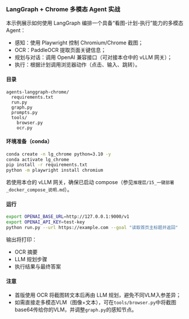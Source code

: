 ### LangGraph + Chrome 多模态 Agent 实战

本示例展示如何使用 LangGraph 编排一个具备“看图-计划-执行”能力的多模态 Agent：
- 感知：使用 Playwright 控制 Chromium/Chrome 截图；
- OCR：PaddleOCR 提取页面关键信息；
- 规划与对话：调用 OpenAI 兼容接口（可对接本仓中的 vLLM 网关）；
- 执行：根据计划调用浏览器动作（点击、输入、跳转）。

#### 目录
```text
agents-langgraph-chrome/
  requirements.txt
  run.py
  graph.py
  prompts.py
  tools/
    browser.py
    ocr.py
```

#### 环境准备（conda）
```bash
conda create -n lg_chrome python=3.10 -y
conda activate lg_chrome
pip install -r requirements.txt
python -m playwright install chromium
```

若使用本仓的 vLLM 网关，确保已启动 compose（参见`推理层/15_一键部署_docker_compose_说明.md`）。

#### 运行
```bash
export OPENAI_BASE_URL=http://127.0.0.1:9000/v1
export OPENAI_API_KEY=test-key
python run.py --url https://example.com --goal "读取首页主标题并返回"
```

输出将打印：
- OCR 摘要
- LLM 规划步骤
- 执行结果与最终答案

#### 注意
- 首版使用 OCR 将截图转文本后再由 LLM 规划，避免不同VLM入参差异；
- 如需直接走多模态VLM（图像+文本），可在`tools/browser.py`中将截图base64传给你的VLM，并调整`graph.py`的感知节点。


